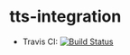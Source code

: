 # tts-integration

* Travis CI: [![Build Status](https://travis-ci.org/AAlon/tts-integration.svg?branch=master)](https://travis-ci.org/AAlon/tts-integration)
